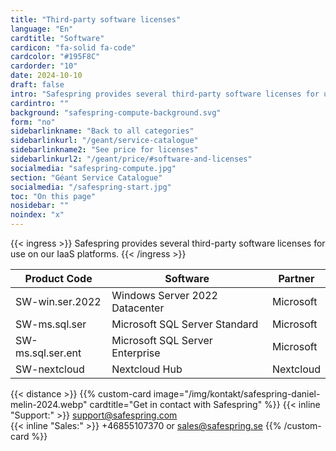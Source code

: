 ```yaml
---
title: "Third-party software licenses"
language: "En"
cardtitle: "Software"
cardicon: "fa-solid fa-code"
cardcolor: "#195F8C"
cardorder: "10"
date: 2024-10-10
draft: false
intro: "Safespring provides several third-party software licenses for use on our IaaS platforms"
cardintro: ""
background: "safespring-compute-background.svg"
form: "no"
sidebarlinkname: "Back to all categories"
sidebarlinkurl: "/geant/service-catalogue"
sidebarlinkname2: "See price for licenses"
sidebarlinkurl2: "/geant/price/#software-and-licenses"
socialmedia: "safespring-compute.jpg"
section: "Géant Service Catalogue"
socialmedia: "/safespring-start.jpg"
toc: "On this page"
nosidebar: ""
noindex: "x"
---
```


{{< ingress >}}
Safespring provides several third-party software licenses for use on our IaaS platforms.
{{< /ingress >}}

|     Product Code         |     Software                              |     Partner      |
|--------------------------|-------------------------------------------|------------------|
|     SW-win.ser.2022      |     Windows Server 2022 Datacenter        |     Microsoft    |
|     SW-ms.sql.ser        |     Microsoft SQL Server Standard         |     Microsoft    |
|     SW-ms.sql.ser.ent    |     Microsoft SQL Server Enterprise       |     Microsoft    |
|     SW-nextcloud         |     Nextcloud Hub                         |     Nextcloud    |

{{< distance >}}
{{% custom-card image="/img/kontakt/safespring-daniel-melin-2024.webp" cardtitle="Get in contact with Safespring" %}}
{{< inline "Support:" >}} support@safespring.com  
{{< inline "Sales:" >}} +46855107370 or sales@safespring.se
{{% /custom-card %}}
